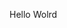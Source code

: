 Hello Wolrd
































































































































































































































































































































































































































































































































































































































































































































































































































































































































































































































































































































































































































































































































































































































































































































































































































































































































































































































































































































































































































































































































































































































































































































































































































































































































